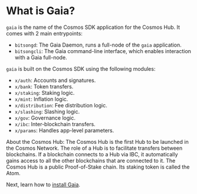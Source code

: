 <!--
order: 1
-->

# What is Gaia?

`gaia` is the name of the Cosmos SDK application for the Cosmos Hub. It comes with 2 main entrypoints:

- `bitsongd`: The Gaia Daemon, runs a full-node of the `gaia` application.
- `bitsongcli`: The Gaia command-line interface, which enables interaction with a Gaia full-node.

`gaia` is built on the Cosmos SDK using the following modules:

- `x/auth`: Accounts and signatures.
- `x/bank`: Token transfers.
- `x/staking`: Staking logic.
- `x/mint`: Inflation logic.
- `x/distribution`: Fee distribution logic.
- `x/slashing`: Slashing logic.
- `x/gov`: Governance logic.
- `x/ibc`: Inter-blockchain transfers.
- `x/params`: Handles app-level parameters.

About the Cosmos Hub: The Cosmos Hub is the first Hub to be launched in the Cosmos Network. The role of a Hub is to facilitate transfers between blockchains. If a blockchain connects to a Hub via IBC, it automatically gains access to all the other blockchains that are connected to it. The Cosmos Hub is a public Proof-of-Stake chain. Its staking token is called the Atom.

Next, learn how to [install Gaia](./installation.md).
